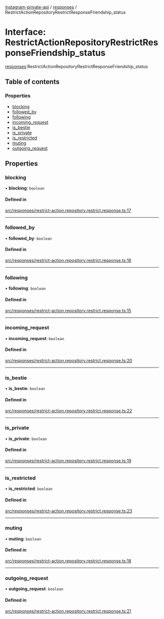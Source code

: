 [instagram-private-api](../../README.md) / [responses](../../modules/responses.md) / RestrictActionRepositoryRestrictResponseFriendship_status

# Interface: RestrictActionRepositoryRestrictResponseFriendship\_status

[responses](../../modules/responses.md).RestrictActionRepositoryRestrictResponseFriendship_status

## Table of contents

### Properties

- [blocking](RestrictActionRepositoryRestrictResponseFriendship_status.md#blocking)
- [followed\_by](RestrictActionRepositoryRestrictResponseFriendship_status.md#followed_by)
- [following](RestrictActionRepositoryRestrictResponseFriendship_status.md#following)
- [incoming\_request](RestrictActionRepositoryRestrictResponseFriendship_status.md#incoming_request)
- [is\_bestie](RestrictActionRepositoryRestrictResponseFriendship_status.md#is_bestie)
- [is\_private](RestrictActionRepositoryRestrictResponseFriendship_status.md#is_private)
- [is\_restricted](RestrictActionRepositoryRestrictResponseFriendship_status.md#is_restricted)
- [muting](RestrictActionRepositoryRestrictResponseFriendship_status.md#muting)
- [outgoing\_request](RestrictActionRepositoryRestrictResponseFriendship_status.md#outgoing_request)

## Properties

### blocking

• **blocking**: `boolean`

#### Defined in

[src/responses/restrict-action.repository.restrict.response.ts:17](https://github.com/Nerixyz/instagram-private-api/blob/b3351b9/src/responses/restrict-action.repository.restrict.response.ts#L17)

___

### followed\_by

• **followed\_by**: `boolean`

#### Defined in

[src/responses/restrict-action.repository.restrict.response.ts:16](https://github.com/Nerixyz/instagram-private-api/blob/b3351b9/src/responses/restrict-action.repository.restrict.response.ts#L16)

___

### following

• **following**: `boolean`

#### Defined in

[src/responses/restrict-action.repository.restrict.response.ts:15](https://github.com/Nerixyz/instagram-private-api/blob/b3351b9/src/responses/restrict-action.repository.restrict.response.ts#L15)

___

### incoming\_request

• **incoming\_request**: `boolean`

#### Defined in

[src/responses/restrict-action.repository.restrict.response.ts:20](https://github.com/Nerixyz/instagram-private-api/blob/b3351b9/src/responses/restrict-action.repository.restrict.response.ts#L20)

___

### is\_bestie

• **is\_bestie**: `boolean`

#### Defined in

[src/responses/restrict-action.repository.restrict.response.ts:22](https://github.com/Nerixyz/instagram-private-api/blob/b3351b9/src/responses/restrict-action.repository.restrict.response.ts#L22)

___

### is\_private

• **is\_private**: `boolean`

#### Defined in

[src/responses/restrict-action.repository.restrict.response.ts:19](https://github.com/Nerixyz/instagram-private-api/blob/b3351b9/src/responses/restrict-action.repository.restrict.response.ts#L19)

___

### is\_restricted

• **is\_restricted**: `boolean`

#### Defined in

[src/responses/restrict-action.repository.restrict.response.ts:23](https://github.com/Nerixyz/instagram-private-api/blob/b3351b9/src/responses/restrict-action.repository.restrict.response.ts#L23)

___

### muting

• **muting**: `boolean`

#### Defined in

[src/responses/restrict-action.repository.restrict.response.ts:18](https://github.com/Nerixyz/instagram-private-api/blob/b3351b9/src/responses/restrict-action.repository.restrict.response.ts#L18)

___

### outgoing\_request

• **outgoing\_request**: `boolean`

#### Defined in

[src/responses/restrict-action.repository.restrict.response.ts:21](https://github.com/Nerixyz/instagram-private-api/blob/b3351b9/src/responses/restrict-action.repository.restrict.response.ts#L21)
